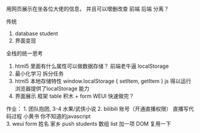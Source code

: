 用网页展示在坐各位大佬的信息，
并且可以增删改查
前端 后端 分离？   

传统
1. database student
2. 界面变现

全栈的统一思考
1. html5 里面有什么属性可以做数据存储？ 前端老牛逼
localStorage
2. 最小化学习
  拆分任务
3. html5 本地存储特性 
window.localStorage {
    setItem, getItem
}
  js 得以运行
  浏览器提供了localStorage 能力
4. 界面展示 框架 
  table 积木 + form WEUI
  快速做完？

  作业：
    1. 团队抱团, 3-4 水果/武侠小说
    2. bilibili 账号（开通直播权限） 直播写代码过程
      小黄书 你不知道的javascript  
    3. weui form 
        姓名 家乡 push students 数组
        list 加一项 DOM 复用一下